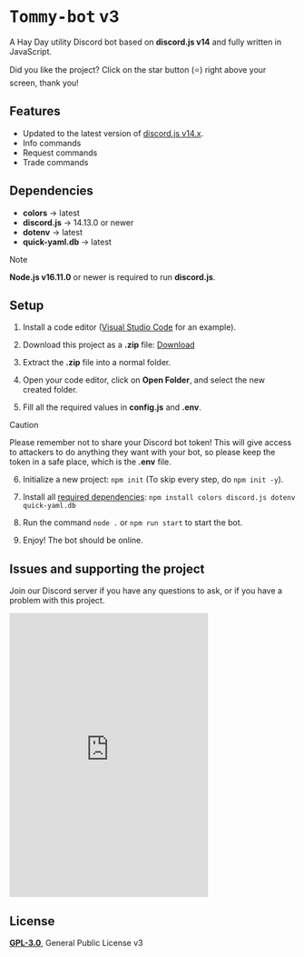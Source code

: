 # <samp>Tommy-bot</samp> v3

A Hay Day utility Discord bot based on **discord.js v14** and fully written in JavaScript.

Did you like the project? Click on the star button (⭐️) right above your screen, thank you!

## Features
- Updated to the latest version of [discord.js v14.x](https://github.com/discordjs/discord.js/releases).
- Info commands
- Request commands
- Trade commands

## Dependencies
- **colors** → latest
- **discord.js** → 14.13.0 or newer
- **dotenv** → latest
- **quick-yaml.db** → latest

> [!NOTE]
> **Node.js v16.11.0** or newer is required to run **discord.js**.

## Setup
1. Install a code editor ([Visual Studio Code](https://code.visualstudio.com/Download) for an example).
2. Download this project as a **.zip** file: [Download](https://github.com/TFAGaming/DiscordJS-V14-Bot-Template/archive/refs/heads/main.zip)
3. Extract the **.zip** file into a normal folder.
4. Open your code editor, click on **Open Folder**, and select the new created folder.

5. Fill all the required values in **config.js** and **.env**.

> [!CAUTION]
> Please remember not to share your Discord bot token! This will give access to attackers to do anything they want with your bot, so please keep the token in a safe place, which is the **.env** file.

6. Initialize a new project: `npm init` (To skip every step, do `npm init -y`).
7. Install all [required dependencies](#dependencies): `npm install colors discord.js dotenv quick-yaml.db`

8. Run the command `node .` or `npm run start` to start the bot. 
9. Enjoy! The bot should be online.


## Issues and supporting the project
Join our Discord server if you have any questions to ask, or if you have a problem with this project.

<iframe src="https://discord.com/widget?id=1088138727504752743&theme=dark" width="350" height="500" allowtransparency="true" frameborder="0" sandbox="allow-popups allow-popups-to-escape-sandbox allow-same-origin allow-scripts"></iframe>


## License
[**GPL-3.0**](./LICENSE), General Public License v3
